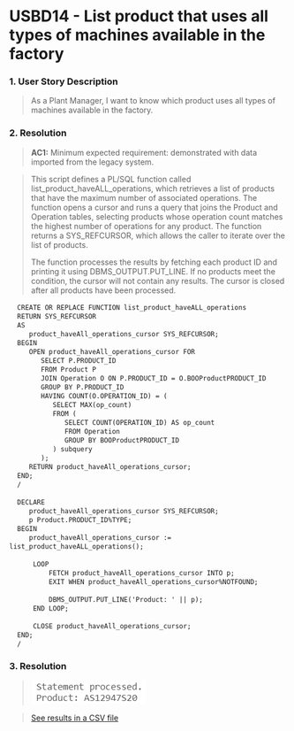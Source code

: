 # USBD14 -  List product that uses all types of machines available in the factory

### 1. User Story Description

>  As a Plant Manager, I want to know which product uses all types of machines available in the factory.

### 2. Resolution
>**AC1:** Minimum expected requirement: demonstrated with data imported from the
   legacy system.

> This script defines a PL/SQL function called list_product_haveALL_operations, which retrieves a list of products that have the maximum number of associated operations. The function opens a cursor and runs a query that joins the Product and Operation tables, selecting products whose operation count matches the highest number of operations for any product. The function returns a SYS_REFCURSOR, which allows the caller to iterate over the list of products.
>
>The function processes the results by fetching each product ID and printing it using DBMS_OUTPUT.PUT_LINE. If no products meet the condition, the cursor will not contain any results. The cursor is closed after all products have been processed.


      CREATE OR REPLACE FUNCTION list_product_haveALL_operations
      RETURN SYS_REFCURSOR
      AS
         product_haveAll_operations_cursor SYS_REFCURSOR;
      BEGIN
         OPEN product_haveAll_operations_cursor FOR
            SELECT P.PRODUCT_ID
            FROM Product P
            JOIN Operation O ON P.PRODUCT_ID = O.BOOProductPRODUCT_ID
            GROUP BY P.PRODUCT_ID
            HAVING COUNT(O.OPERATION_ID) = (
               SELECT MAX(op_count)
               FROM (
                  SELECT COUNT(OPERATION_ID) AS op_count
                  FROM Operation
                  GROUP BY BOOProductPRODUCT_ID
               ) subquery
            );
         RETURN product_haveAll_operations_cursor;
      END;
      /
      
      DECLARE
         product_haveAll_operations_cursor SYS_REFCURSOR;
         p Product.PRODUCT_ID%TYPE;
      BEGIN
         product_haveAll_operations_cursor := list_product_haveALL_operations();
      
          LOOP
              FETCH product_haveAll_operations_cursor INTO p;
              EXIT WHEN product_haveAll_operations_cursor%NOTFOUND;
      
              DBMS_OUTPUT.PUT_LINE('Product: ' || p);
          END LOOP;
      
          CLOSE product_haveAll_operations_cursor;
      END;
      /


### 3. Resolution

>![Results](img/USBD14.png)

>[See results in a CSV file](csv_result/USBD14.csv)


